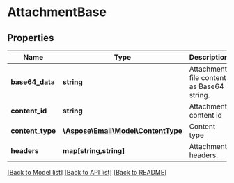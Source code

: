 # AttachmentBase

## Properties
Name | Type | Description | Notes
------------ | ------------- | ------------- | -------------
**base64_data** | **string** | Attachment file content as Base64 string. | [optional] 
**content_id** | **string** | Attachment content id | [optional] 
**content_type** | [**\Aspose\Email\Model\ContentType**](ContentType.md) | Content type | [optional] 
**headers** | **map[string,string]** | Attachment headers. | [optional] 



[[Back to Model list]](README.md#documentation-for-models) [[Back to API list]](README.md#documentation-for-api-endpoints) [[Back to README]](README.md)


